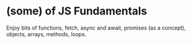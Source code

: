 # (some) of JS Fundamentals

Enjoy bits of functions, fetch, async and await, promises (as a concept), objects, arrays, methods, loops.
